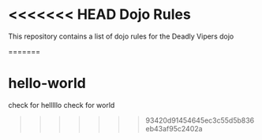 <<<<<<< HEAD
Dojo Rules
==========

This repository contains a list of dojo rules for the Deadly Vipers dojo

=======
# hello-world 
check for helllllo
check for world 
>>>>>>> 93420d91454645ec3c55d5b836eb43af95c2402a
